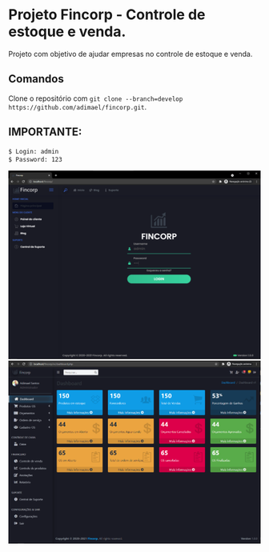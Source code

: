 # Projeto Fincorp - Controle de estoque e venda.

Projeto com objetivo de ajudar empresas no controle de estoque e venda.

## Comandos

Clone o repositório com `git clone --branch=develop https://github.com/adimael/fincorp.git`.

## IMPORTANTE:

```sh
$ Login: admin
$ Password: 123
```

![Screenshot](/Screenshot/Screenshot1.PNG)
![Screenshot](/Screenshot/Screenshot2.PNG)
